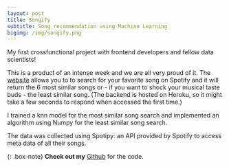 ```yaml
---
layout: post
title: Songify
subtitle: Song recommendation using Machine Learning
bigimg: /img/songify.png
---
```


My first crossfunctional project with frontend developers and fellow data scientists!

This is a product of an intense week and we are all very proud of it. The [website](https://songify.now.sh/) allows you to to search for your favorite song on Spotify and it will return the 6 most similar songs or - if you want to shock your musical taste buds - the least similar song. (The backend is hosted on Heroku, so it might take a few seconds to respond when accessed the first time.)

I trained a knn model for the most similar song search and implemented an algorithm using Numpy for the least similar song search.

The data was collected using Spotipy: an API provided by Spotify to access meta data of all their songs. 

{: .box-note}
**Check out my** [Github](https://github.com/RobinSrimal/Song-Suggester) for the code.




